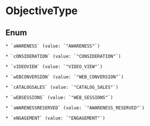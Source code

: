 
# ObjectiveType

## Enum


    * `aWARENESS` (value: `"AWARENESS"`)

    * `cONSIDERATION` (value: `"CONSIDERATION"`)

    * `vIDEOVIEW` (value: `"VIDEO_VIEW"`)

    * `wEBCONVERSION` (value: `"WEB_CONVERSION"`)

    * `cATALOGSALES` (value: `"CATALOG_SALES"`)

    * `wEBSESSIONS` (value: `"WEB_SESSIONS"`)

    * `aWARENESSRESERVED` (value: `"AWARENESS_RESERVED"`)

    * `eNGAGEMENT` (value: `"ENGAGEMENT"`)



